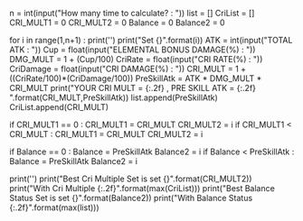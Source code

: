 n = int(input("How many time to calculate? : "))
list = []
CriList = []
CRI_MULT1 = 0
CRI_MULT2 = 0
Balance = 0
Balance2 = 0

for i in range(1,n+1) :
  print('')
  print("Set {}".format(i))
  ATK = int(input("TOTAL ATK : "))
  Cup = float(input("ELEMENTAL BONUS DAMAGE(%) : "))
  DMG_MULT = 1 + (Cup/100)
  CriRate = float(input("CRI RATE(%) : "))
  CriDamage = float(input("CRI DAMAGE(%) : "))
  CRI_MULT = 1 + ((CriRate/100)*(CriDamage/100))
  PreSkillAtk = ATK * DMG_MULT * CRI_MULT
  print("YOUR CRI MULT = {:.2f} , PRE SKILL ATK = {:.2f} ".format(CRI_MULT,PreSkillAtk))
  list.append(PreSkillAtk)
  CriList.append(CRI_MULT)

  if CRI_MULT1 == 0 :
    CRI_MULT1 = CRI_MULT
    CRI_MULT2 = i
  if CRI_MULT1 < CRI_MULT : 
    CRI_MULT1 = CRI_MULT
    CRI_MULT2 = i

  if Balance == 0 :
    Balance = PreSkillAtk
    Balance2 = i
  if Balance < PreSkillAtk :
    Balance = PreSkillAtk
    Balance2 = i

print('')
print("Best Cri Multiple Set is set {}".format(CRI_MULT2))
print("With Cri Multiple {:.2f}".format(max(CriList)))
print("Best Balance Status Set is set {}".format(Balance2))
print("With Balance Status {:.2f}".format(max(list)))
